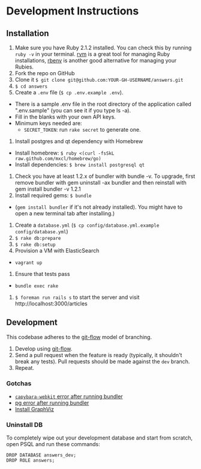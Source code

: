# Development Instructions
 
 
## Installation

1. Make sure you have Ruby 2.1.2 installed. You can check this by running `ruby -v` in your terminal. [rvm](https://rvm.io/) is a great tool for managing Ruby installations, [rbenv](https://github.com/sstephenson/rbenv) is another good alternative for managing your Rubies.
1. Fork the repo on GitHub
1. Clone it `$ git clone git@github.com:YOUR-GH-USERNAME/answers.git`
1. `$ cd answers`
1. Create a `.env` file (`$ cp .env.example .env`). 
  - There is a sample .env file in the root directory of the application called ".env.sample" (you can see it if you type ls -a).
  - Fill in the blanks with your own API keys. 
  - Minimum keys needed are:
    - `SECRET_TOKEN`: run `rake secret` to generate one.
1. Install postgres and qt dependency with Homebrew
  - Install homebrew: `$ ruby <(curl -fsSkL raw.github.com/mxcl/homebrew/go)`
  - Install dependencies: `$ brew install postgresql qt`  
1. Check you have at least 1.2.x of bundler with bundle -v. To upgrade, first remove bundler with gem uninstall -ax bundler and then reinstall with gem install bundler -v 1.2.1
1. Install required gems: `$ bundle`
  - (`gem install bundler` if it's not already installed). You might have to open a new terminal tab after installing.)
1. Create a `database.yml` (`$ cp config/database.yml.example config/database.yml`)
1. `$ rake db:prepare`
1. `$ rake db:setup`
1. Provision a VM with ElasticSearch
  - `vagrant up`
1. Ensure that tests pass
  - `bundle exec rake`
1. `$ foreman run rails s` to start the server and visit http://localhost:3000/articles


## Development

This codebase adheres to the [git-flow](http://nvie.com/posts/a-successful-git-branching-model/) model of branching.

1. Develop using [git-flow](http://nvie.com/posts/a-successful-git-branching-model/).
2. Send a pull request when the feature is ready (typically, it shouldn't break any tests). Pull requests should be made against the `dev` branch.
3. Repeat.

### Gotchas

- [`capybara-webkit` error after running bundler](https://github.com/18F/answers_take1/issues/11)
- [pg error after running bundler](https://github.com/18F/answers_take1/issues/12)
- [Install GraphViz](https://github.com/18F/answers_take1/issues/13)

### Uninstall DB

To completely wipe out your development database and start from scratch, open PSQL and run these commands:

```
DROP DATABASE answers_dev;
DROP ROLE answers;
```
